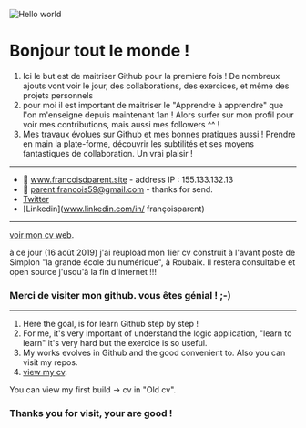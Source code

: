 ![Hello world](https://cdn.pixabay.com/photo/2018/08/30/03/34/aerial-3641197_960_720.jpg)
# Bonjour tout le monde !

1. Ici le but est de maitriser Github pour la premiere fois !
De nombreux ajouts vont voir le jour, des collaborations, des exercices, et même des projets personnels
2. pour moi il est important de maitriser le "Apprendre à apprendre" que l'on m'enseigne depuis maintenant 1an !
Alors surfer sur mon profil pour voir mes contributions, mais aussi mes followers ^^ !
3. Mes travaux évolues sur Github et mes bonnes pratiques aussi ! Prendre en main la plate-forme, découvrir les subtilités
et ses moyens fantastiques de collaboration. Un vrai plaisir !

***
* :love_letter: www.francoisdparent.site - address IP : 155.133.132.13
* :email: parent.francois59@gmail.com - thanks for send.
* [Twitter](https://twitter.com/Francois__dev)
* [Linkedin](www.linkedin.com/in/ françoisparent)
***
  [voir mon cv web](https://github.com/fanfanpsg/PARENTFcv).
  
  à  ce jour (16 août 2019) j'ai reupload mon 1ier cv construit à l'avant poste de Simplon "la grande école du numérique", à Roubaix. Il restera consultable et open source j'usqu'à la fin d'internet !!!

### Merci de visiter mon github. vous êtes génial ! ;-)
***
1. Here the goal, is for learn Github step by step !
2. For me, it's very important of understand the logic application, "learn to learn" it's very hard
but the exercice is so useful.
3. My works evolves in Github and the good convenient to. Also you can visit my repos.
4.   [view my cv](https://github.com/fanfanpsg/PARENTFcv).

  You can view my first build -> cv in  "Old cv".

### Thanks you for visit, your are good !
